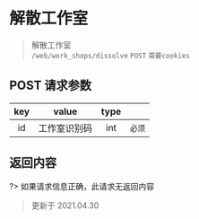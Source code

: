 # 解散工作室

> 解散工作室  
> `/web/work_shops/dissolve` `POST` `需要cookies`

## POST 请求参数

| key |    value     | type |        |
| :-: | :----------: | :--: | :----: |
| id  | 工作室识别码 | int  | `必须` |

## 返回内容

?> 如果请求信息正确，此请求无返回内容

> 更新于 2021.04.30
